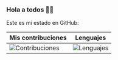 ### Hola a todos 👋🏻

Este es mi estado en GitHub:

<!--
**Truenotierra73/Truenotierra73** is a ✨ _special_ ✨ repository because its `README.md` (this file) appears on your GitHub profile.

Here are some ideas to get you started:

- 🔭 I’m currently working on ...
- 🌱 I’m currently learning ...
- 👯 I’m looking to collaborate on ...
- 🤔 I’m looking for help with ...
- 💬 Ask me about ...
- 📫 How to reach me: ...
- 😄 Pronouns: ...
- ⚡ Fun fact: ...
-->

[Contribuciones]: https://github-readme-stats.vercel.app/api?username=Truenotierra73&show_icons=true&theme=onedark
[Lenguajes]: https://github-readme-stats.vercel.app/api/top-langs/?username=anuraghazra&layout=compact&show_icons=true&theme=onedark

| Mis contribuciones | Lenguajes
| ----------- | -----------
| ![Contribuciones] | ![Lenguajes]|

